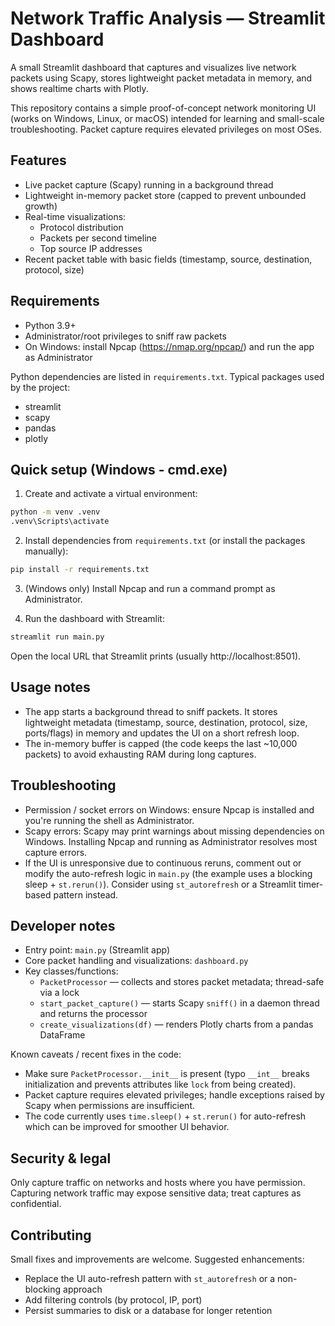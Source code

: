 # Network Traffic Analysis — Streamlit Dashboard

A small Streamlit dashboard that captures and visualizes live network packets using Scapy, stores lightweight packet metadata in memory, and shows realtime charts with Plotly.

This repository contains a simple proof-of-concept network monitoring UI (works on Windows, Linux, or macOS) intended for learning and small-scale troubleshooting. Packet capture requires elevated privileges on most OSes.

## Features

- Live packet capture (Scapy) running in a background thread
- Lightweight in-memory packet store (capped to prevent unbounded growth)
- Real-time visualizations:
  - Protocol distribution
  - Packets per second timeline
  - Top source IP addresses
- Recent packet table with basic fields (timestamp, source, destination, protocol, size)

## Requirements

- Python 3.9+
- Administrator/root privileges to sniff raw packets
- On Windows: install Npcap (https://nmap.org/npcap/) and run the app as Administrator

Python dependencies are listed in `requirements.txt`. Typical packages used by the project:

- streamlit
- scapy
- pandas
- plotly

## Quick setup (Windows - cmd.exe)

1. Create and activate a virtual environment:

```bash
python -m venv .venv
.venv\Scripts\activate
```

2. Install dependencies from `requirements.txt` (or install the packages manually):

```bash
pip install -r requirements.txt
```

3. (Windows only) Install Npcap and run a command prompt as Administrator.

4. Run the dashboard with Streamlit:

```bash
streamlit run main.py
```

Open the local URL that Streamlit prints (usually http://localhost:8501).

## Usage notes

- The app starts a background thread to sniff packets. It stores lightweight metadata (timestamp, source, destination, protocol, size, ports/flags) in memory and updates the UI on a short refresh loop.
- The in-memory buffer is capped (the code keeps the last ~10,000 packets) to avoid exhausting RAM during long captures.

## Troubleshooting

- Permission / socket errors on Windows: ensure Npcap is installed and you're running the shell as Administrator.
- Scapy errors: Scapy may print warnings about missing dependencies on Windows. Installing Npcap and running as Administrator resolves most capture errors.
- If the UI is unresponsive due to continuous reruns, comment out or modify the auto-refresh logic in `main.py` (the example uses a blocking sleep + `st.rerun()`). Consider using `st_autorefresh` or a Streamlit timer-based pattern instead.

## Developer notes

- Entry point: `main.py` (Streamlit app)
- Core packet handling and visualizations: `dashboard.py`
- Key classes/functions:
  - `PacketProcessor` — collects and stores packet metadata; thread-safe via a lock
  - `start_packet_capture()` — starts Scapy `sniff()` in a daemon thread and returns the processor
  - `create_visualizations(df)` — renders Plotly charts from a pandas DataFrame

Known caveats / recent fixes in the code:
- Make sure `PacketProcessor.__init__` is present (typo `__int__` breaks initialization and prevents attributes like `lock` from being created).
- Packet capture requires elevated privileges; handle exceptions raised by Scapy when permissions are insufficient.
- The code currently uses `time.sleep()` + `st.rerun()` for auto-refresh which can be improved for smoother UI behavior.

## Security & legal

Only capture traffic on networks and hosts where you have permission. Capturing network traffic may expose sensitive data; treat captures as confidential.

## Contributing

Small fixes and improvements are welcome. Suggested enhancements:

- Replace the UI auto-refresh pattern with `st_autorefresh` or a non-blocking approach
- Add filtering controls (by protocol, IP, port)
- Persist summaries to disk or a database for longer retention


